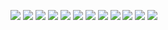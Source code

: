 ![](2023-05-02-15-28-09.png)
![](2023-05-02-16-01-03.png)
![](2023-05-02-16-23-12.png)
![](2023-05-02-16-27-01.png)
![](2023-05-02-16-28-50.png)
![](2023-05-02-16-32-33.png)
![](2023-05-02-16-32-43.png)
![](2023-05-02-16-32-56.png)
![](2023-05-02-16-33-07.png)
![](2023-05-02-16-33-24.png)
![](2023-05-02-16-46-38.png)
![](2023-05-16-21-58-31.png)